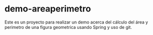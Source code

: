 # demo-areaperimetro
Este es un proyecto para realizar un demo acerca del cálculo del área y perimetro de una figura geometrica usando Spring y  uso de git.
